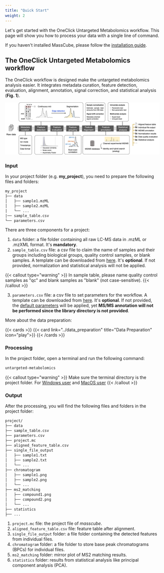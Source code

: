 ```yaml
---
title: "Quick Start"
weight: 2
---
```


Let's get started with the OneClick Untargeted Metabolomics workflow. This page will show you how to process your data with a single line of command. 

If you haven't installed MassCube, please follow the [installation guide](../installation).

## The OneClick Untargeted Metabolomics workflow

The OneClick workflow is designed make the untargeted metabolomics analysis easier. It integrates metadata curation, feature detection, evaluation, alignment, annotation, signal correction, and statistical analysis (**Fig. 1**).

![](untargeted_workflow.png "Fig. 1. The OneClick Untargeted Metabolomics workflow")

### Input

In your project folder (e.g. **my_project**), you need to prepare the following files and folders:

```
my_project
├── data
│   ├── sample1.mzML
│   ├── sample2.mzML
|   └── ...
|── sample_table.csv
└── parameters.csv
```

There are three components for a project:

1. `data` folder: a file folder containing all raw LC-MS data in .mzML or .mzXML format. It's **mandatory**.
2. `sample_table.csv` file: a csv file to claim the name of samples and their groups including biological groups, quality control samples, or blank samples. A template can be downloaded from [here](https://github.com/huaxuyu/masscubedocs/blob/main/content/docs/sample_table.csv). It's **optional**. If not provided, normalization and statistical analysis will not be applied.

{{< callout type="warning" >}}
  In sample table, please name quality control samples as "qc" and blank samples as "blank" (not case-sensitive).
{{< /callout >}}

3. `parameters.csv` file: a csv file to set parameters for the workflow. A template can be downloaded from [here](https://github.com/huaxuyu/masscubedocs/blob/main/content/docs/parameters.csv). It's **optional**. If not provided, the [default parameters](../docs/parameter) will be applied, yet **MS/MS annotation will not be performed since the library directory is not provided**.



More about the data preparation:

{{< cards >}}
  {{< card link="../data_preparation" title="Data Preparation" icon="play">}}
{{< /cards >}}


### Processing

In the project folder, open a terminal and run the following command:

```bash
untargeted-metabolomics
```

{{< callout type="warning" >}}
  Make sure the terminal directory is the project folder. For [Windows user](https://johnwargo.com/posts/2024/launch-windows-terminal/) and [MacOS user](https://support.apple.com/guide/terminal/open-or-quit-terminal-apd5265185d-f365-44cb-8b09-71a064a42125/mac#:~:text=Terminal%20for%20me-,Open%20Terminal,%2C%20then%20double%2Dclick%20Terminal.)
{{< /callout >}}

### Output

After the processing, you will find the following files and folders in the project folder:

```
project/
├── data
├── sample_table.csv
├── parameters.csv
├── project.mc
├── aligned_feature_table.csv
├── single_file_output
│   ├── sample1.txt
│   ├── sample2.txt
│   └── ...
├── chromatogram
│   ├── sample1.png
│   ├── sample2.png
│   └── ...
├── ms2_matching
│   ├── compound1.png
│   ├── compound2.png
│   └── ...
├── statistics
├── ...
```

1. `project.mc` file: the project file of *masscube*.
2. `aligned_feature_table.csv` file: feature table after alignment.
3. `single_file_output` folder: a file folder containing the detected features from individual files.
4.  `chromatogram` folder: a file folder to store base peak chromatograms (BPCs) for individual files.
5. `ms2_matching` folder: mirror plot of MS2 matching results.
6. `statistics` folder: results from statistical analysis like principal component analysis (PCA).